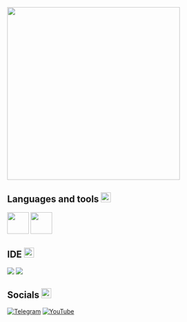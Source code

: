 
<img src="RPReplay_Final1707848974.gif" width="400" height="400">

## Languages and tools <img src="RPReplay_Final1707848974.gif" width="23" height="23">
<img src="https://user-images.githubusercontent.com/25181517/117201156-9a724800-adec-11eb-9a9d-3cd0f67da4bc.png" width="50" height="50">
<img src="https://user-images.githubusercontent.com/25181517/192106073-90fffafe-3562-4ff9-a37e-c77a2da0ff58.png" width="50" height="50">

## IDE <img src="RPReplay_Final1707848974.gif" width="23" height="23">
<img src="https://user-images.githubusercontent.com/25181517/192108890-200809d1-439c-4e23-90d3-b090cf9a4eea.png
">
<img src="https://user-images.githubusercontent.com/25181517/192108891-d86b6220-e232-423a-bf5f-90903e6887c3.png
">
## Socials <img src="RPReplay_Final1707848974.gif" width="23" height="23">


[![Telegram](https://img.shields.io/badge/Telegram-2CA5E0?style=for-the-badge&logo=telegram&logoColor=white)](https://t.me/Greqit)
[![YouTube](https://img.shields.io/badge/YouTube-FF0000?style=for-the-badge&logo=youtube&logoColor=white)]([https://www.youtube.com/channel/UCrK1gvbHl5AxAJE1RLguJ_Q)
